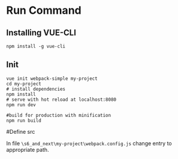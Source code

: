 # Run Command

## Installing VUE-CLI

```
npm install -g vue-cli
```     

## Init

```
vue init webpack-simple my-project
cd my-project
# install dependencies
npm install
# serve with hot reload at localhost:8080
npm run dev

#build for production with minification
npm run build
```

#Define src

In file ```\s6_and_next\my-project\webpack.config.js```
change entry to appropriate path.